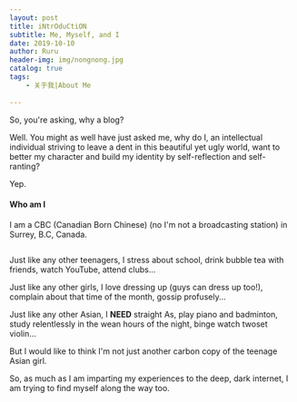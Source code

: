 ```yaml
---
layout: post
title: iNtrOduCtiON
subtitle: Me, Myself, and I
date: 2019-10-10
author: Ruru
header-img: img/nongnong.jpg
catalog: true
tags:
    - 关于我|About Me
 
---   
```

So, you're asking, why a blog?

Well. You might as well have just asked me, why do I, an intellectual individual striving to leave a dent in this beautiful yet ugly world, want to better my character and build my identity by self-reflection and self-ranting?

Yep.



#### Who am I

I am a CBC (Canadian Born Chinese) (no I'm not a broadcasting station) in Surrey, B.C, Canada. 

![]()

Just like any other teenagers, I stress about school, drink bubble tea with friends, watch YouTube, attend clubs...

Just like any other girls, I love dressing up (guys can dress up too!), complain about that time of the month, gossip profusely...

Just like any other Asian, I **NEED** straight As, play piano and badminton, study relentlessly in the wean hours of the night, binge watch twoset violin...

But I would like to think I'm not just another carbon copy of the teenage Asian girl.

So, as much as I am imparting my experiences to the deep, dark internet, I am trying to find myself along the way too. 


    
   
